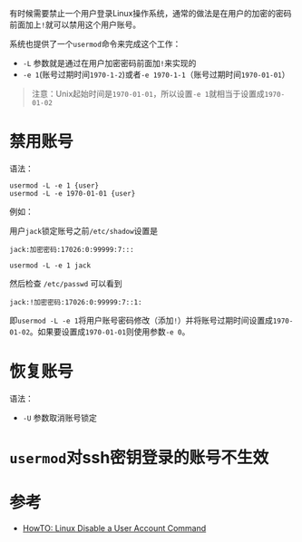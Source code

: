 有时候需要禁止一个用户登录Linux操作系统，通常的做法是在用户的加密的密码前面加上`!`就可以禁用这个用户账号。

系统也提供了一个`usermod`命令来完成这个工作：

* `-L` 参数就是通过在用户加密密码前面加`!`来实现的
* `-e 1`(账号过期时间`1970-1-2`)或者`-e 1970-1-1`（账号过期时间`1970-01-01`）

> 注意：Unix起始时间是`1970-01-01`，所以设置`-e 1`就相当于设置成`1970-01-02`

# 禁用账号

语法：

```
usermod -L -e 1 {user}
usermod -L -e 1970-01-01 {user}
```

例如：

用户`jack`锁定账号之前`/etc/shadow`设置是

```
jack:加密密码:17026:0:99999:7:::
```

```
usermod -L -e 1 jack
```

然后检查 `/etc/passwd` 可以看到

```
jack:!加密密码:17026:0:99999:7::1:
```

即`usermod -L -e 1`将用户账号密码修改（添加`!`）并将账号过期时间设置成`1970-01-02`。如果要设置成`1970-01-01`则使用参数`-e 0`。

# 恢复账号

语法：

* `-U` 参数取消账号锁定

# `usermod`对ssh密钥登录的账号不生效

# 参考

* [HowTO: Linux Disable a User Account Command](https://www.cyberciti.biz/faq/linux-disable-user-account-command/)